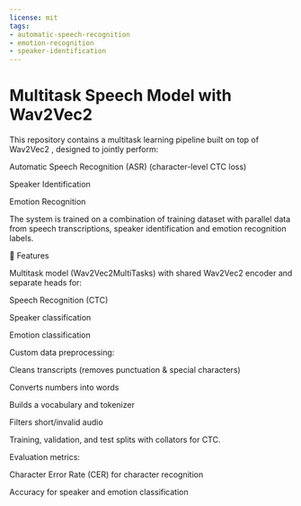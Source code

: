 ```yaml
---
license: mit
tags:
- automatic-speech-recognition
- emotion-recognition
- speaker-identification
---
```


# Multitask Speech Model with Wav2Vec2

This repository contains a multitask learning pipeline built on top of Wav2Vec2
, designed to jointly perform:

Automatic Speech Recognition (ASR) (character-level CTC loss)

Speaker Identification

Emotion Recognition

The system is trained on a combination of training dataset with parallel data from speech transcriptions, speaker identification and emotion recognition labels.

📌 Features

Multitask model (Wav2Vec2MultiTasks) with shared Wav2Vec2 encoder and separate heads for:

Speech Recognition (CTC)

Speaker classification

Emotion classification

Custom data preprocessing:

Cleans transcripts (removes punctuation & special characters)

Converts numbers into words

Builds a vocabulary and tokenizer

Filters short/invalid audio

Training, validation, and test splits with collators for CTC.

Evaluation metrics:

Character Error Rate (CER) for character recognition

Accuracy for speaker and emotion classification
